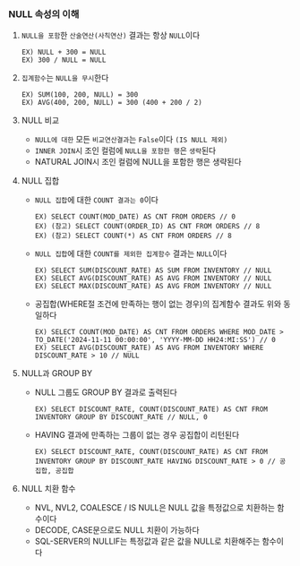 ### NULL 속성의 이해

1. `NULL을 포함`한 `산술연산(사칙연산)` 결과는 항상 `NULL`이다
   ~~~
   EX) NULL + 300 = NULL
   EX) 300 / NULL = NULL
   ~~~

2. `집계함수`는 `NULL을 무시`한다
   ~~~
   EX) SUM(100, 200, NULL) = 300
   EX) AVG(400, 200, NULL) = 300 (400 + 200 / 2)
   ~~~

3. NULL 비교
   - `NULL에 대한` 모든 `비교연산결과`는 `False`이다 `(IS NULL 제외)`
   - `INNER JOIN`시 조인 컬럼에 `NULL을 포함한 행`은 `생략`된다
   - NATURAL JOIN시 조인 컬럼에 NULL을 포함한 행은 생략된다


4. NULL 집합
   - `NULL 집합`에 대한 `COUNT 결과는 0`이다
     ~~~
     EX) SELECT COUNT(MOD_DATE) AS CNT FROM ORDERS // 0
     EX) (참고) SELECT COUNT(ORDER_ID) AS CNT FROM ORDERS // 8
     EX) (참고) SELECT COUNT(*) AS CNT FROM ORDERS // 8
     ~~~
   - `NULL 집합`에 대한 `COUNT를 제외한 집계함수` 결과는 `NULL`이다
     ~~~
     EX) SELECT SUM(DISCOUNT_RATE) AS SUM FROM INVENTORY // NULL
     EX) SELECT AVG(DISCOUNT_RATE) AS AVG FROM INVENTORY // NULL
     EX) SELECT MAX(DISCOUNT_RATE) AS AVG FROM INVENTORY // NULL
     ~~~
   - 공집합(WHERE절 조건에 만족하는 행이 없는 경우)의 집계함수 결과도 위와 동일하다
     ~~~
     EX) SELECT COUNT(MOD_DATE) AS CNT FROM ORDERS WHERE MOD_DATE > TO_DATE('2024-11-11 00:00:00', 'YYYY-MM-DD HH24:MI:SS') // 0
     EX) SELECT AVG(DISCOUNT_RATE) AS AVG FROM INVENTORY WHERE DISCOUNT_RATE > 10 // NULL
     ~~~

5. NULL과 GROUP BY
   - NULL 그룹도 GROUP BY 결과로 출력된다
     ~~~
     EX) SELECT DISCOUNT_RATE, COUNT(DISCOUNT_RATE) AS CNT FROM INVENTORY GROUP BY DISCOUNT_RATE // NULL, 0
     ~~~
   - HAVING 결과에 만족하는 그룹이 없는 경우 공집합이 리턴된다
     ~~~
     EX) SELECT DISCOUNT_RATE, COUNT(DISCOUNT_RATE) AS CNT FROM INVENTORY GROUP BY DISCOUNT_RATE HAVING DISCOUNT_RATE > 0 // 공집합, 공집합
     ~~~

6. NULL 치환 함수
   - NVL, NVL2, COALESCE / IS NULL은 NULL 값을 특정값으로 치환하는 함수이다
   - DECODE, CASE문으로도 NULL 치환이 가능하다
   - SQL-SERVER의 NULLIF는 특정값과 같은 값을 NULL로 치환해주는 함수이다

